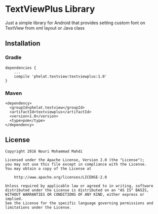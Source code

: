 # TextViewPlus Library

Just a simple library for Android that provides setting custom font on TextView from xml layout or Java class

## Installation
### Gradle
```
dependencies {
    ...
    compile 'phelat.textview:textviewplus:1.0'
}
```
### Maven
```
<dependency>
  <groupId>phelat.textview</groupId>
  <artifactId>textviewplus</artifactId>
  <version>1.0</version>
  <type>pom</type>
</dependency>
```

## License
```
Copyright 2016 Nouri Mohammad Mahdi

Licensed under the Apache License, Version 2.0 (the "License");
you may not use this file except in compliance with the License.
You may obtain a copy of the License at

    http://www.apache.org/licenses/LICENSE-2.0
    
Unless required by applicable law or agreed to in writing, software
distributed under the License is distributed on an "AS IS" BASIS,
WITHOUT WARRANTIES OR CONDITIONS OF ANY KIND, either express or implied.
See the License for the specific language governing permissions and
limitations under the License.
```
